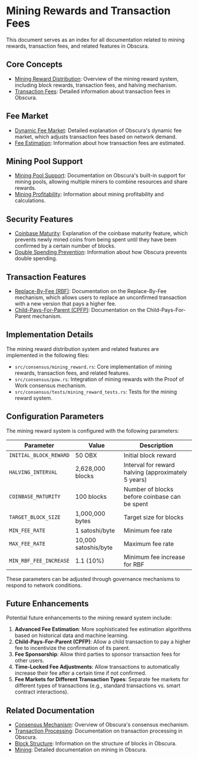 # Mining Rewards and Transaction Fees

This document serves as an index for all documentation related to mining rewards, transaction fees, and related features in Obscura.

## Core Concepts

- [Mining Reward Distribution](../mining/rewards.md): Overview of the mining reward system, including block rewards, transaction fees, and halving mechanism.
- [Transaction Fees](../transactions/transaction_fees.md): Detailed information about transaction fees in Obscura.

## Fee Market

- [Dynamic Fee Market](../consensus/fee_market.md): Detailed explanation of Obscura's dynamic fee market, which adjusts transaction fees based on network demand.
- [Fee Estimation](../transactions/fee_estimation.md): Information about how transaction fees are estimated.

## Mining Pool Support

- [Mining Pool Support](../mining/pool_mining.md): Documentation on Obscura's built-in support for mining pools, allowing multiple miners to combine resources and share rewards.
- [Mining Profitability](../mining/mining_profitability.md): Information about mining profitability and calculations.

## Security Features

- [Coinbase Maturity](../consensus/coinbase_maturity.md): Explanation of the coinbase maturity feature, which prevents newly mined coins from being spent until they have been confirmed by a certain number of blocks.
- [Double Spending Prevention](../consensus/double_spending.md): Information about how Obscura prevents double spending.

## Transaction Features

- [Replace-By-Fee (RBF)](../consensus/replace_by_fee.md): Documentation on the Replace-By-Fee mechanism, which allows users to replace an unconfirmed transaction with a new version that pays a higher fee.
- [Child-Pays-For-Parent (CPFP)](../consensus/cpfp.md): Documentation on the Child-Pays-For-Parent mechanism.

## Implementation Details

The mining reward distribution system and related features are implemented in the following files:

- `src/consensus/mining_reward.rs`: Core implementation of mining rewards, transaction fees, and related features.
- `src/consensus/pow.rs`: Integration of mining rewards with the Proof of Work consensus mechanism.
- `src/consensus/tests/mining_reward_tests.rs`: Tests for the mining reward system.

## Configuration Parameters

The mining reward system is configured with the following parameters:

| Parameter | Value | Description |
|-----------|-------|-------------|
| `INITIAL_BLOCK_REWARD` | 50 OBX | Initial block reward |
| `HALVING_INTERVAL` | 2,628,000 blocks | Interval for reward halving (approximately 5 years) |
| `COINBASE_MATURITY` | 100 blocks | Number of blocks before coinbase can be spent |
| `TARGET_BLOCK_SIZE` | 1,000,000 bytes | Target size for blocks |
| `MIN_FEE_RATE` | 1 satoshi/byte | Minimum fee rate |
| `MAX_FEE_RATE` | 10,000 satoshis/byte | Maximum fee rate |
| `MIN_RBF_FEE_INCREASE` | 1.1 (10%) | Minimum fee increase for RBF |

These parameters can be adjusted through governance mechanisms to respond to network conditions.

## Future Enhancements

Potential future enhancements to the mining reward system include:

1. **Advanced Fee Estimation**: More sophisticated fee estimation algorithms based on historical data and machine learning.
2. **Child-Pays-For-Parent (CPFP)**: Allow a child transaction to pay a higher fee to incentivize the confirmation of its parent.
3. **Fee Sponsorship**: Allow third parties to sponsor transaction fees for other users.
4. **Time-Locked Fee Adjustments**: Allow transactions to automatically increase their fee after a certain time if not confirmed.
5. **Fee Markets for Different Transaction Types**: Separate fee markets for different types of transactions (e.g., standard transactions vs. smart contract interactions).

## Related Documentation

- [Consensus Mechanism](../consensus/index.md): Overview of Obscura's consensus mechanism.
- [Transaction Processing](../transactions/index.md): Documentation on transaction processing in Obscura.
- [Block Structure](../architecture.md#block-structure): Information on the structure of blocks in Obscura.
- [Mining](../mining/index.md): Detailed documentation on mining in Obscura. 